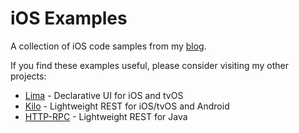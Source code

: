# iOS Examples
A collection of iOS code samples from my [blog](https://gkbrown.org).

If you find these examples useful, please consider visiting my other projects:

* [Lima](https://github.com/gk-brown/Lima) - Declarative UI for iOS and tvOS
* [Kilo](https://github.com/gk-brown/Kilo) - Lightweight REST for iOS/tvOS and Android
* [HTTP-RPC](https://github.com/gk-brown/HTTP-RPC) - Lightweight REST for Java
